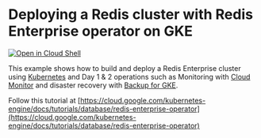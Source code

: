 # Deploying a Redis cluster with Redis Enterprise operator on GKE

[![Open in Cloud Shell](https://gstatic.com/cloudssh/images/open-btn.svg)](https://ssh.cloud.google.com/cloudshell/editor?cloudshell_git_repo=https://github.com/GoogleCloudPlatform/kubernetes-engine-samples&cloudshell_tutorial=cloudshell/tutorial.md&cloudshell_workspace=gke-redis-enterprise-operator)

This example shows how to build and deploy a Redis Enterprise cluster using [Kubernetes](https://kubernetes.io) and Day 1 & 2 operations such as Monitoring with [Cloud Monitor](https://cloud.google.com/monitoring) and disaster recovery with [Backup for GKE](https://cloud.google.com/kubernetes-engine/docs/add-on/backup-for-gke/concepts/backup-for-gke).

Follow this tutorial at [https://cloud.google.com/kubernetes-engine/docs/tutorials/database/redis-enterprise-operator](https://cloud.google.com/kubernetes-engine/docs/tutorials/database/redis-enterprise-operator)